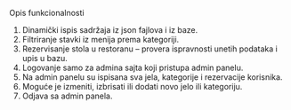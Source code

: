 Opis funkcionalnosti 
1. Dinamički ispis sadržaja iz json fajlova i iz baze. 
2. Filtriranje stavki iz menija prema kategoriji. 
3. Rezervisanje stola u restoranu – provera ispravnosti unetih podataka i upis u bazu. 
4. Logovanje samo za admina sajta koji pristupa admin panelu.
5. Na admin panelu su ispisana sva jela, kategorije i rezervacije korisnika.
6. Moguće je izmeniti, izbrisati ili dodati novo jelo ili kategoriju.
7. Odjava sa admin panela.
